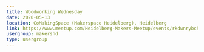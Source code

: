 ```yaml
---
title: Woodworking Wednesday
date: 2020-05-13
location: CoMakingSpace (Makerspace Heidelberg), Heidelberg
link: https://www.meetup.com/Heidelberg-Makers-Meetup/events/rkdwnrybchbrb/
usergroup: makershd
type: usergroup
---
```

